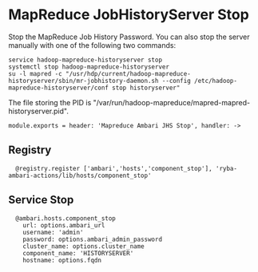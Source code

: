 
# MapReduce JobHistoryServer Stop

Stop the MapReduce Job History Password. You can also stop the server manually
with one of the following two commands:

```
service hadoop-mapreduce-historyserver stop
systemctl stop hadoop-mapreduce-historyserver
su -l mapred -c "/usr/hdp/current/hadoop-mapreduce-historyserver/sbin/mr-jobhistory-daemon.sh --config /etc/hadoop-mapreduce-historyserver/conf stop historyserver"
```

The file storing the PID is "/var/run/hadoop-mapreduce/mapred-mapred-historyserver.pid".

    module.exports = header: 'Mapreduce Ambari JHS Stop', handler: ->

## Registry

      @registry.register ['ambari','hosts','component_stop'], 'ryba-ambari-actions/lib/hosts/component_stop'

## Service Stop

      @ambari.hosts.component_stop
        url: options.ambari_url
        username: 'admin'
        password: options.ambari_admin_password
        cluster_name: options.cluster_name
        component_name: 'HISTORYSERVER'
        hostname: options.fqdn
